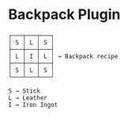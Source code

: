 # Backpack Plugin

````
┌───┬───┬───┐
│ S │ L │ S │
├───┼───┼───┤
│ L │ I │ L │ → Backpack recipe
├───┼───┼───┤
│ S │ L │ S │
└───┴───┴───┘

S → Stick
L → Leather
I → Iron Ingot
````
